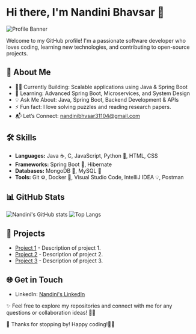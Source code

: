 # Hi there, I'm Nandini Bhavsar 👋

![Profile Banner](https://github.com/user-attachments/assets/b78b2a91-3f6c-4406-92cf-4593ad6c4ea0)

Welcome to my GitHub profile! I'm a passionate software developer who loves coding, learning new technologies, and contributing to open-source projects.

## 📖 About Me

- 👩‍💻 Currently Building: Scalable applications using Java & Spring Boot
- 🌱 Learning: Advanced Spring Boot, Microservices, and System Design
- 💡 Ask Me About: Java, Spring Boot, Backend Development & APIs
- ⚡ Fun fact: I love solving puzzles and reading research papers.
- 📬 Let’s Connect: [nandinibhvsar31104@gmail.com](mailto:nandinibhvsar31104@gmail.com)

## 🛠 Skills

- **Languages:** Java ☕, C, JavaScript, Python 🐍, HTML, CSS
- **Frameworks:** Spring Boot 🌱, Hibernate
- **Databases:** MongoDB 🍃, MySQL 🐬
- **Tools:** Git ⚙️, Docker 🐳, Visual Studio Code, IntelliJ IDEA 💡, Postman

## 📊 GitHub Stats

![Nandini's GitHub stats](https://github-readme-stats.vercel.app/api?username=Nandini4978&show_icons=true&theme=radical)
![Top Langs](https://github-readme-stats.vercel.app/api/top-langs/?username=Nandini4978&layout=compact&theme=radical)

## 🚀 Projects

- [Project 1](https://github.com/Nandini4978/project1) - Description of project 1.
- [Project 2](https://github.com/Nandini4978/project2) - Description of project 2.
- [Project 3](https://github.com/Nandini4978/project3) - Description of project 3.

## 🌐 Get in Touch

- LinkedIn: [Nandini's LinkedIn](https://www.linkedin.com/in/nandini-bhavsar-93729634b/)

✨ Feel free to explore my repositories and connect with me for any questions or collaboration ideas! 🚀💡

🙌 Thanks for stopping by! Happy coding!👨‍💻
<!---
Nandini4978/Nandini4978 is a ✨ special ✨ repository because its `README.md` (this file) appears on your GitHub profile.
You can click the Preview link to take a look at your changes.
--->
